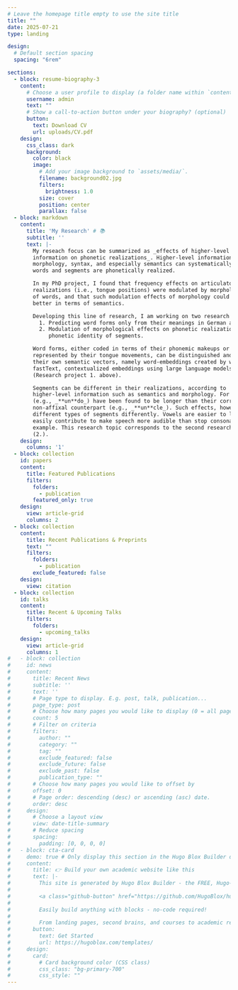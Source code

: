 ```yaml
---
# Leave the homepage title empty to use the site title
title: ""
date: 2025-07-21
type: landing

design:
  # Default section spacing
  spacing: "6rem"

sections:
  - block: resume-biography-3
    content:
      # Choose a user profile to display (a folder name within `content/authors/`)
      username: admin
      text: ""
      # Show a call-to-action button under your biography? (optional)
      button:
        text: Download CV
        url: uploads/CV.pdf
    design:
      css_class: dark
      background:
        color: black
        image:
          # Add your image background to `assets/media/`.
          filename: background02.jpg
          filters:
            brightness: 1.0
          size: cover
          position: center
          parallax: false
  - block: markdown
    content:
      title: 'My Research' # 📚
      subtitle: ''
      text: |-
        My reseach focus can be summarized as _effects of higher-level
        information on phonetic realizations_. Higher-level information such as
        morphology, syntax, and especially semantics can systematically influence how
        words and segments are phonetically realized.

        In my PhD project, I found that frequency effects on articulatory
        realizations (i.e., tongue positions) were modulated by morphological structure
        of words, and that such modulation effects of morphology could be explained
        better in terms of semantics.

        Developing this line of research, I am working on two research projects:
          1. Predicting word forms only from their meanings in German and Chinese.
          2. Modulation of morphological effects on phonetic realizations by
             phonetic identity of segments.

        Word forms, either coded in terms of their phonemic makeups or
        represented by their tongue movements, can be distinguished and predicted by
        their own semantic vectors, namely word-embeddings created by word2vec,
        fastText, contextualized embeddings using large language models, and etc.
        (Research project 1. above).

        Segments can be different in their realizations, according to
        higher-level information such as semantics and morphology. For example, affixes
        (e.g., _**un**do_) have been found to be longer than their corresponding
        non-affixal counterpart (e.g., _**un**cle_). Such effects, however, can affect
        different types of segments differently. Vowels are easier to lengthen and
        easily contribute to make speech more audible than stop consonants, for
        example. This research topic corresponds to the second research project above
        (2.).
    design:
      columns: '1'
  - block: collection
    id: papers
    content:
      title: Featured Publications
      filters:
        folders:
          - publication
        featured_only: true
    design:
      view: article-grid
      columns: 2
  - block: collection
    content:
      title: Recent Publications & Preprints
      text: ""
      filters:
        folders:
          - publication
        exclude_featured: false
    design:
      view: citation
  - block: collection
    id: talks
    content:
      title: Recent & Upcoming Talks
      filters:
        folders:
          - upcoming_talks
    design:
      view: article-grid
      columns: 1
#   - block: collection
#     id: news
#     content:
#       title: Recent News
#       subtitle: ''
#       text: ''
#       # Page type to display. E.g. post, talk, publication...
#       page_type: post
#       # Choose how many pages you would like to display (0 = all pages)
#       count: 5
#       # Filter on criteria
#       filters:
#         author: ""
#         category: ""
#         tag: ""
#         exclude_featured: false
#         exclude_future: false
#         exclude_past: false
#         publication_type: ""
#       # Choose how many pages you would like to offset by
#       offset: 0
#       # Page order: descending (desc) or ascending (asc) date.
#       order: desc
#     design:
#       # Choose a layout view
#       view: date-title-summary
#       # Reduce spacing
#       spacing:
#         padding: [0, 0, 0, 0]
#   - block: cta-card
#     demo: true # Only display this section in the Hugo Blox Builder demo site
#     content:
#       title: 👉 Build your own academic website like this
#       text: |-
#         This site is generated by Hugo Blox Builder - the FREE, Hugo-based open source website builder trusted by 250,000+ academics like you.
# 
#         <a class="github-button" href="https://github.com/HugoBlox/hugo-blox-builder" data-color-scheme="no-preference: light; light: light; dark: dark;" data-icon="octicon-star" data-size="large" data-show-count="true" aria-label="Star HugoBlox/hugo-blox-builder on GitHub">Star</a>
# 
#         Easily build anything with blocks - no-code required!
#         
#         From landing pages, second brains, and courses to academic resumés, conferences, and tech blogs.
#       button:
#         text: Get Started
#         url: https://hugoblox.com/templates/
#     design:
#       card:
#         # Card background color (CSS class)
#         css_class: "bg-primary-700"
#         css_style: ""
---
```

